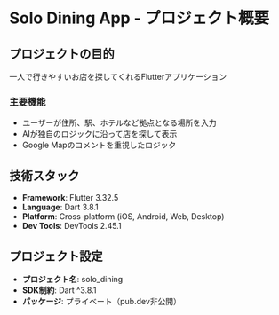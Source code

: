 # Solo Dining App - プロジェクト概要

## プロジェクトの目的
一人で行きやすいお店を探してくれるFlutterアプリケーション

### 主要機能
- ユーザーが住所、駅、ホテルなど拠点となる場所を入力
- AIが独自のロジックに沿って店を探して表示
- Google Mapのコメントを重視したロジック

## 技術スタック
- **Framework**: Flutter 3.32.5
- **Language**: Dart 3.8.1
- **Platform**: Cross-platform (iOS, Android, Web, Desktop)
- **Dev Tools**: DevTools 2.45.1

## プロジェクト設定
- **プロジェクト名**: solo_dining
- **SDK制約**: Dart ^3.8.1
- **パッケージ**: プライベート（pub.dev非公開）